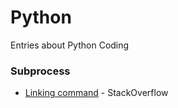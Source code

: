 # Python

Entries about Python Coding

### Subprocess

* [Linking command](https://stackoverflow.com/questions/7389662/link-several-popen-commands-with-pipes) - StackOverflow
